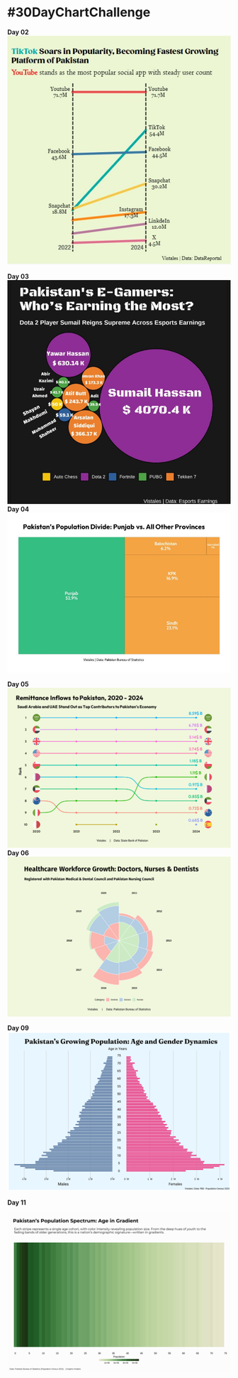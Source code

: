 #  #30DayChartChallenge

**Day 02**
![image alt](https://github.com/fazilasadia/30DayChartChallenge/blob/main/2025/Images/02.png)

**Day 03**
![image alt](https://github.com/fazilasadia/30DayChartChallenge/blob/main/2025/Images/03.png)
**Day 04**
![image alt](https://github.com/fazilasadia/30DayChartChallenge/blob/main/2025/Images/04.png)

**Day 05**
![image alt](https://github.com/fazilasadia/30DayChartChallenge/blob/main/2025/Images/05.png)
**Day 06**
![image alt](https://github.com/fazilasadia/30DayChartChallenge/blob/main/2025/Images/06.png)

**Day 09**
![image alt](https://github.com/fazilasadia/30DayChartChallenge/blob/main/2025/Images/09.png)

**Day 11**

![image alt](https://github.com/fazilasadia/30DayChartChallenge/blob/main/2025/Images/11.png)

